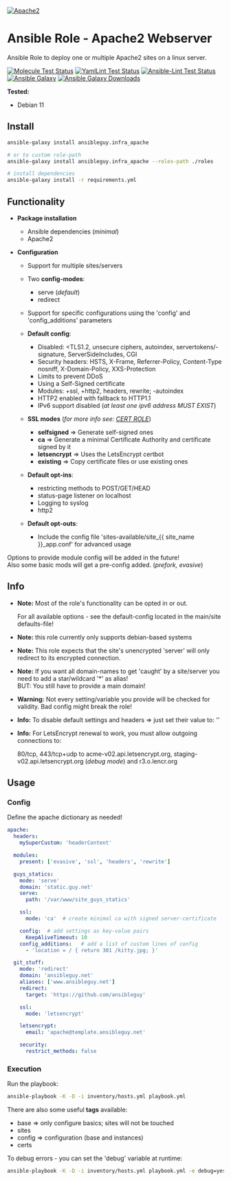 [![Apache2](https://www.apache.org/logos/res/httpd/default.png)](https://httpd.apache.org/)

# Ansible Role - Apache2 Webserver
Ansible Role to deploy one or multiple Apache2 sites on a linux server.

[![Molecule Test Status](https://badges.ansibleguy.net/infra_apache.molecule.svg)](https://molecule.readthedocs.io/en/latest/)
[![YamlLint Test Status](https://badges.ansibleguy.net/infra_apache.yamllint.svg)](https://yamllint.readthedocs.io/en/stable/)
[![Ansible-Lint Test Status](https://badges.ansibleguy.net/infra_apache.ansiblelint.svg)](https://ansible-lint.readthedocs.io/en/latest/)
[![Ansible Galaxy](https://img.shields.io/ansible/role/56803)](https://galaxy.ansible.com/ansibleguy/infra_apache)
[![Ansible Galaxy Downloads](https://img.shields.io/badge/dynamic/json?color=blueviolet&label=Galaxy%20Downloads&query=%24.download_count&url=https%3A%2F%2Fgalaxy.ansible.com%2Fapi%2Fv1%2Froles%2F56803%2F%3Fformat%3Djson)](https://galaxy.ansible.com/ansibleguy/infra_apache)

**Tested:**
* Debian 11

## Install

```bash
ansible-galaxy install ansibleguy.infra_apache

# or to custom role-path
ansible-galaxy install ansibleguy.infra_apache --roles-path ./roles

# install dependencies
ansible-galaxy install -r requirements.yml
```

## Functionality

* **Package installation**
  * Ansible dependencies (_minimal_)
  * Apache2


* **Configuration**
  * Support for multiple sites/servers
  * Two **config-modes**:
    * serve (_default_)
    * redirect
  * Support for specific configurations using the 'config' and 'config_additions' parameters


  * **Default config**:
    * Disabled: <TLS1.2, unsecure ciphers, autoindex, servertokens/-signature, ServerSideIncludes, CGI
    * Security headers: HSTS, X-Frame, Referrer-Policy, Content-Type nosniff, X-Domain-Policy, XXS-Protection
    * Limits to prevent DDoS
    * Using a Self-Signed certificate
    * Modules: +ssl, +http2, headers, rewrite; -autoindex
    * HTTP2 enabled with fallback to HTTP1.1
    * IPv6 support disabled (*at least one ipv6 address MUST EXIST*)


  * **SSL modes** (_for more info see: [CERT ROLE](https://github.com/ansibleguy/infra_certs)_)
    * **selfsigned** => Generate self-signed ones
    * **ca** => Generate a minimal Certificate Authority and certificate signed by it
    * **letsencrypt** => Uses the LetsEncrypt certbot
    * **existing** => Copy certificate files or use existing ones


  * **Default opt-ins**:
    * restricting methods to POST/GET/HEAD
    * status-page listener on localhost
    * Logging to syslog
    * http2


  * **Default opt-outs**:
    * Include the config file 'sites-available/site_{{ site_name }}_app.conf' for advanced usage


Options to provide module config will be added in the future!<br>
Also some basic mods will get a pre-config added. (_prefork, evasive_)

## Info

* **Note:** Most of the role's functionality can be opted in or out.

  For all available options - see the default-config located in the main/site defaults-file!


* **Note:** this role currently only supports debian-based systems


* **Note:** This role expects that the site's unencrypted 'server' will only redirect to its encrypted connection.


* **Note:** If you want all domain-names to get 'caught' by a site/server you need to add a star/wildcard '*' as alias!<br>
BUT: You still have to provide a main domain!


* **Warning:** Not every setting/variable you provide will be checked for validity. Bad config might break the role!


* **Info:** To disable default settings and headers => just set their value to: ''


* **Info:** For LetsEncrypt renewal to work, you must allow outgoing connections to:

  80/tcp, 443/tcp+udp to acme-v02.api.letsencrypt.org, staging-v02.api.letsencrypt.org (_debug mode_) and r3.o.lencr.org


## Usage

### Config

Define the apache dictionary as needed!

```yaml
apache:
  headers:
    mySuperCustom: 'headerContent'

  modules:
    present: ['evasive', 'ssl', 'headers', 'rewrite']

  guys_statics:
    mode: 'serve'
    domain: 'static.guy.net'
    serve:
      path: '/var/www/site_guys_statics'

    ssl:
      mode: 'ca'  # create minimal ca with signed server-certificate

    config:  # add settings as key-value pairs
      KeepAliveTimeout: 10
    config_additions:   # add a list of custom lines of config
      - 'location = / { return 301 /kitty.jpg; }'

  git_stuff:
    mode: 'redirect'
    domain: 'ansibleguy.net'
    aliases: ['www.ansibleguy.net']
    redirect:
      target: 'https://github.com/ansibleguy'

    ssl:
      mode: 'letsencrypt'

    letsencrypt:
      email: 'apache@template.ansibleguy.net'

    security:
      restrict_methods: false
```

### Execution

Run the playbook:
```bash
ansible-playbook -K -D -i inventory/hosts.yml playbook.yml
```

There are also some useful **tags** available:
* base => only configure basics; sites will not be touched
* sites
* config => configuration (base and instances)
* certs

To debug errors - you can set the 'debug' variable at runtime:
```bash
ansible-playbook -K -D -i inventory/hosts.yml playbook.yml -e debug=yes
```
